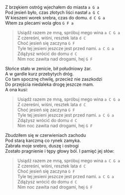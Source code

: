 Z brzękiem ostróg wjechałem do miasta `a G a`  
Pod jesień było, czas złotych liści nastał `a G C`  
W kieszeni worek srebra, czas do domu. `d C G a`  
Wtem za plecami wola głos `G F a`  

>Usiądź razem ze mną, spróbuj mego wina `a C G a`  
>Z czereśni, wiśni, resztek lata `d C`  
>Choć jesień się zaczyna `G F`  
>Tyle tej jesieni jeszcze jest przed nami. `a C G a`  
>Zdążysz wrócić do domu `d C`  
>Nim noc zawita nad drogami, hej `G F`  

Słońce stało w zenicie, bił południowy żar.  
A w gardle kurz przebytych dróg.  
Co tam spocznę chwilę, przecież nie zaszkodzi  
Do przejścia niedaleka drogę jeszcze mam.  
A ona kusi:  

>Usiądź razem ze mną, spróbuj mego wina `a C G a`  
>Z czereśni, wiśni, resztek lata `d C`  
>Choć jesień się zaczyna `G F`  
>Tyle tej jesieni jeszcze jest przed nami. `a C G a`  
>Zdążysz wrócić do domu `d C`  
>Nim noc zawita nad drogami, hej `G F`  

Zbudziłem się w czerwieniach zachodu  
Pod starą karczmą co rynek zamyka.  
Zabrała moje srebro, duszę i ostrogi  
Zostało pragnienie i tępy głowy ból. I pamięć jej słów:  

>Usiądź razem ze mną, spróbuj mego wina `a C G a`  
>Z czereśni, wiśni, resztek lata `d C`  
>Choć jesień się zaczyna `G F`  
>Tyle tej jesieni jeszcze jest przed nami. `a C G a`  
>Zdążysz wrócić do domu `d C`  
>Nim noc zawita nad drogami, hej `G F`  
